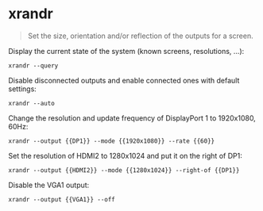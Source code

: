 xrandr
======

> Set the size, orientation and/or reflection of the outputs for a screen.

Display the current state of the system (known screens, resolutions, ...):

    xrandr --query

Disable disconnected outputs and enable connected ones with default settings:

    xrandr --auto

Change the resolution and update frequency of DisplayPort 1 to 1920x1080, 60Hz:

    xrandr --output {{DP1}} --mode {{1920x1080}} --rate {{60}}

Set the resolution of HDMI2 to 1280x1024 and put it on the right of DP1:

    xrandr --output {{HDMI2}} --mode {{1280x1024}} --right-of {{DP1}}

Disable the VGA1 output:

    xrandr --output {{VGA1}} --off
